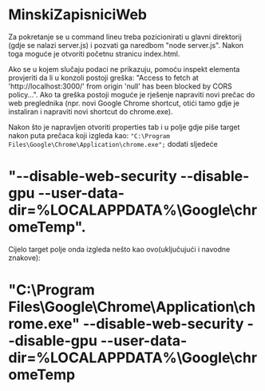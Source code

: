 # MinskiZapisniciWeb

Za pokretanje se u command lineu treba pozicionirati u glavni direktorij (gdje se nalazi server.js) i pozvati ga naredbom "node server.js". Nakon toga moguće je otvoriti početnu stranicu index.html.

Ako se u kojem slučaju podaci ne prikazuju, pomoću inspekt elementa provjeriti da li u konzoli postoji greška: "Access to fetch at 'http://localhost:3000/' from origin 'null' has been blocked by CORS policy...". Ako ta greška postoji moguće je rješenje napraviti novi prečac do web preglednika (npr. novi Google Chrome shortcut, otići tamo gdje je instaliran i napraviti novi shortcut do chrome.exe). 

Nakon što je napravljen otvoriti properties tab i u polje gdje piše target nakon puta prečaca koji izgleda kao: 
` "C:\Program Files\Google\Chrome\Application\chrome.exe"; `
dodati sljedeće 
# "--disable-web-security --disable-gpu --user-data-dir=%LOCALAPPDATA%\Google\chromeTemp". 

Cijelo target polje onda izgleda nešto kao ovo(uključujući i navodne znakove): 
# "C:\Program Files\Google\Chrome\Application\chrome.exe" --disable-web-security --disable-gpu --user-data-dir=%LOCALAPPDATA%\Google\chromeTemp
